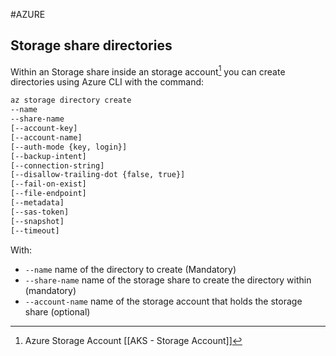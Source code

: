 #AZURE 

## Storage share directories

Within an Storage share inside an storage account[^1] you can create directories using Azure CLI with the command: 

```bash
az storage directory create 
--name 
--share-name 
[--account-key]
[--account-name]
[--auth-mode {key, login}]
[--backup-intent]
[--connection-string]
[--disallow-trailing-dot {false, true}]
[--fail-on-exist] 
[--file-endpoint]
[--metadata]
[--sas-token]
[--snapshot]
[--timeout]
```

With: 
* `--name` name of the directory to create (Mandatory)
* `--share-name` name of the storage share to create the directory within (mandatory)
* `--account-name` name of the storage account that holds the storage share (optional)


[^1]: Azure Storage Account [[AKS - Storage Account]]